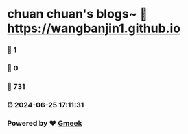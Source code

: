 # chuan chuan's blogs~ :link: https://wangbanjin1.github.io 
### :page_facing_up: [1](https://wangbanjin1.github.io/tag.html) 
### :speech_balloon: 0 
### :hibiscus: 731 
### :alarm_clock: 2024-06-25 17:11:31 
### Powered by :heart: [Gmeek](https://github.com/Meekdai/Gmeek)
